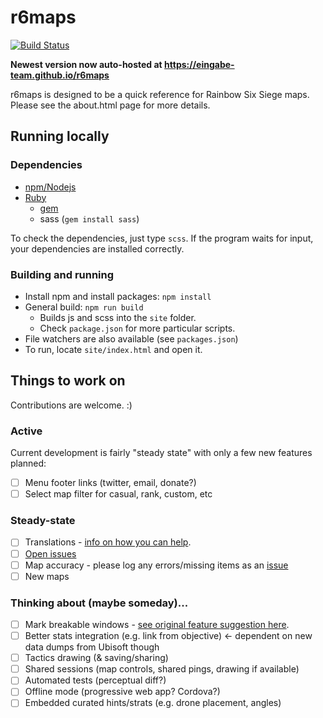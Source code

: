 # r6maps
[![Build Status](https://travis-ci.com/eingabe-team/r6maps.svg?branch=master)](https://travis-ci.com/eingabe-team/r6maps)

**Newest version now auto-hosted at https://eingabe-team.github.io/r6maps**

r6maps is designed to be a quick reference for Rainbow Six Siege maps.  Please see the about.html page for more details.

## Running locally

### Dependencies
- [npm/Nodejs](https://www.npmjs.com/get-npm)
- [Ruby](https://www.ruby-lang.org/en/)
    + [gem](https://rubygems.org/pages/download)
    + sass (`gem install sass`)

To check the dependencies, just type `scss`. If the program waits for input, your dependencies are installed correctly.

### Building and running
- Install npm and install packages: `npm install`
- General build: `npm run build`
    + Builds js and scss into the `site` folder.
    + Check `package.json` for more particular scripts.
- File watchers are also available (see `packages.json`)
- To run, locate `site/index.html` and open it.

## Things to work on
Contributions are welcome. :)

### Active
Current development is fairly "steady state" with only a few new features planned:
- [ ] Menu footer links (twitter, email, donate?)
- [ ] Select map filter for casual, rank, custom, etc

### Steady-state
- [ ] Translations - [info on how you can help](https://eingabe-team.github.io/r6maps/about/translations-help.html).
- [ ] [Open issues](https://github.com/eingabe-team/r6maps/issues)
- [ ] Map accuracy - please log any errors/missing items as an [issue](https://github.com/eingabe-team/r6maps/issues)
- [ ] New maps

### Thinking about (maybe someday)...
- [ ] Mark breakable windows - [see original feature suggestion here](https://github.com/capajon/r6maps/issues/89).
- [ ] Better stats integration (e.g. link from objective) <- dependent on new data dumps from Ubisoft though
- [ ] Tactics drawing (& saving/sharing)
- [ ] Shared sessions (map controls, shared pings, drawing if available)
- [ ] Automated tests (perceptual diff?)
- [ ] Offline mode (progressive web app? Cordova?)
- [ ] Embedded curated hints/strats (e.g. drone placement, angles)
